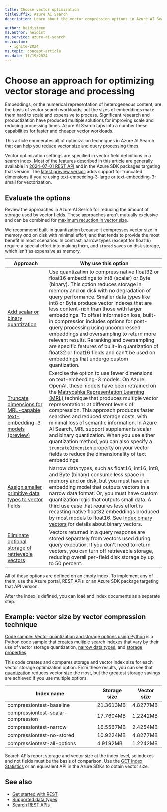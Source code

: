 ```yaml
---
title: Choose vector optimization
titleSuffix: Azure AI Search
description: Learn about the vector compression options in Azure AI Search, and how to reduce storage through narrow data types, built-in scalar or quantization, truncated dimensions, and elimination of redundant storage.

author: heidisteen
ms.author: heidist
ms.service: azure-ai-search
ms.custom:
  - ignite-2024
ms.topic: concept-article
ms.date: 11/19/2024
---
```


# Choose an approach for optimizing vector storage and processing

Embeddings, or the numerical representation of heterogeneous content, are the basis of vector search workloads, but the sizes of embeddings make them hard to scale and expensive to process. Significant research and productization have produced multiple solutions for improving scale and reducing processing times. Azure AI Search taps into a number these capabilities for faster and cheaper vector workloads.

This article enumerates all of optimization techniques in Azure AI Search that can help you reduce vector size and query processing times. 

Vector optimization settings are specified in vector field definitions in a search index. Most of the features described in this article are generally available in [2024-07-01 REST API](/rest/api/searchservice/operation-groups?view=rest-searchservice-2024-07-01&preserve-view=true) and in the Azure SDK packages targeting that version. The [latest preview version](/rest/api/searchservice/operation-groups?view=rest-searchservice-2024-09-01-preview&preserve-view=true) adds support for truncated dimensions if you're using text-embedding-3-large or text-embedding-3-small for vectorization.

## Evaluate the options

Review the approaches in Azure AI Search for reducing the amount of storage used by vector fields. These approaches aren't mutually exclusive and can be combined for [maximum reduction in vector size](#example-vector-size-by-vector-compression-technique).

We recommend built-in quantization because it compresses vector size in memory *and* on disk with minimal effort, and that tends to provide the most benefit in most scenarios. In contrast, narrow types (except for float16) require a special effort into making them, and `stored` saves on disk storage, which isn't as expensive as memory.

| Approach | Why use this option |
|----------|---------------------|
| [Add scalar or binary quantization](vector-search-how-to-quantization.md) | Use quantization to compress native float32 or float16  embeddings to  int8  (scalar) or Byte (binary). This option reduces storage in memory and on disk with no degradation of query performance. Smaller data types like int8 or Byte produce vector indexes that are less content-rich than those with larger embeddings. To offset information loss, built-in compression includes options for post-query processing using uncompressed embeddings and oversampling to return more relevant results. Reranking and oversampling are specific features of built-in quantization of float32 or float16 fields and can't be used on embeddings that undergo custom quantization. |
| [Truncate dimensions for MRL-capable text-embedding-3 models (preview)](vector-search-how-to-truncate-dimensions.md) | Exercise the option to use fewer dimensions on text-embedding-3 models. On Azure OpenAI, these models have been retrained on the [Matryoshka Representation Learning (MRL)](https://arxiv.org/abs/2205.13147) technique that produces multiple vector representations at different levels of compression. This approach produces faster searches and reduced storage costs, with minimal loss of semantic information. In Azure AI Search, MRL support supplements scalar and binary quantization. When you use either quantization method, you can also specify a `truncateDimension` property on your vector fields to reduce the dimensionality of text embeddings. |
| [Assign smaller primitive data types to vector fields](vector-search-how-to-assign-narrow-data-types.md) | Narrow data types, such as float16, int16,  int8, and Byte (binary) consume less space in memory and on disk, but you must have an embedding model that outputs vectors in a narrow data format. Or, you must have custom quantization logic that outputs small data. A third use case that requires less effort is recasting native float32 embeddings produced by most models to float16. See [Index binary vectors](vector-search-how-to-index-binary-data.md) for details about binary vectors. |
| [Eliminate optional storage of retrievable vectors](vector-search-how-to-storage-options.md) | Vectors returned in a query response are stored separately from vectors used during query execution. If you don't need to return vectors, you can turn off retrievable storage, reducing overall per-field disk storage by up to 50 percent. |

All of these options are defined on an empty index. To implement any of them, use the Azure portal, REST APIs, or an Azure SDK package targeting that API version.

After the index is defined, you can load and index documents as a separate step.

## Example: vector size by vector compression technique

[Code sample: Vector quantization and storage options using Python](https://github.com/Azure/azure-search-vector-samples/blob/main/demo-python/code/vector-quantization-and-storage/README.md) is a Python code sample that creates multiple search indexes that vary by their use of vector storage quantization, [narrow data types](vector-search-how-to-assign-narrow-data-types.md), and [storage properties](vector-search-how-to-storage-options.md).

This code creates and compares storage and vector index size for each vector storage optimization option. From these results, you can see that [quantization](vector-search-how-to-quantization.md) reduces vector size the most, but the greatest storage savings are achieved if you use multiple options.

| Index name | Storage size | Vector size |
|------------|--------------|-------------|
| compressiontest-baseline | 21.3613MB | 4.8277MB |
| compressiontest-scalar-compression | 17.7604MB | 1.2242MB |
| compressiontest-narrow | 16.5567MB | 2.4254MB |
| compressiontest-no-stored | 10.9224MB | 4.8277MB  |
| compressiontest-all-options | 4.9192MB | 1.2242MB |

Search APIs report storage and vector size at the index level, so indexes and not fields must be the basis of comparison. Use the [GET Index Statistics](/rest/api/searchservice/indexes/get-statistics) or an equivalent API in the Azure SDKs to obtain vector size.

## See also

- [Get started with REST](search-get-started-rest.md)
- [Supported data types](/rest/api/searchservice/supported-data-types)
- [Search REST APIs](/rest/api/searchservice/)
